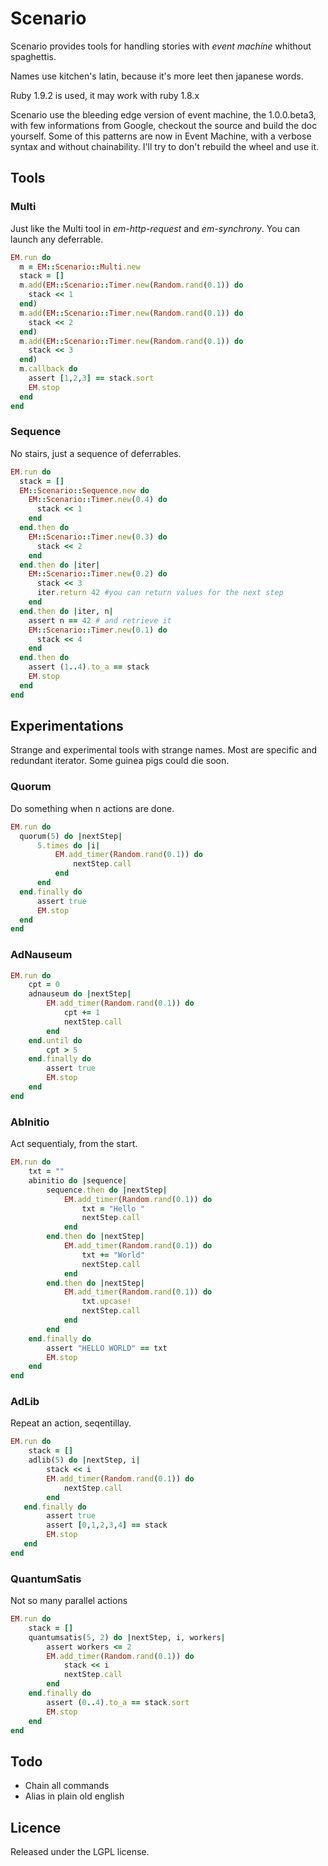 Scenario
========

Scenario provides tools for handling stories with *event machine* whithout spaghettis.

Names use kitchen's latin, because it's more leet then japanese words.

Ruby 1.9.2 is used, it may work with ruby 1.8.x

Scenario use the bleeding edge version of event machine, the 1.0.0.beta3, with few informations from Google, checkout the source and build the doc yourself.
Some of this patterns are now in Event Machine, with a verbose syntax and without chainability. I'll try to don't rebuild the wheel and use it.

Tools
-----

### Multi

Just like the Multi tool in _em-http-request_ and _em-synchrony_.
You can launch any deferrable.

```ruby
EM.run do
  m = EM::Scenario::Multi.new
  stack = []
  m.add(EM::Scenario::Timer.new(Random.rand(0.1)) do
    stack << 1
  end)
  m.add(EM::Scenario::Timer.new(Random.rand(0.1)) do
    stack << 2
  end)
  m.add(EM::Scenario::Timer.new(Random.rand(0.1)) do
    stack << 3
  end)
  m.callback do
    assert [1,2,3] == stack.sort
    EM.stop
  end
end
```

### Sequence

No stairs, just a sequence of deferrables.

```ruby
EM.run do
  stack = []
  EM::Scenario::Sequence.new do
    EM::Scenario::Timer.new(0.4) do
      stack << 1
    end
  end.then do
    EM::Scenario::Timer.new(0.3) do
      stack << 2
    end
  end.then do |iter|
    EM::Scenario::Timer.new(0.2) do
      stack << 3
      iter.return 42 #you can return values for the next step
    end
  end.then do |iter, n|
    assert n == 42 # and retrieve it
    EM::Scenario::Timer.new(0.1) do
      stack << 4
    end
  end.then do
    assert (1..4).to_a == stack
    EM.stop
  end
end
```

Experimentations
----------------

Strange and experimental tools with strange names. Most are specific and redundant iterator. Some guinea pigs could die soon.

### Quorum

Do something when n actions are done.

```ruby
EM.run do
  quorum(5) do |nextStep|
      5.times do |i|
          EM.add_timer(Random.rand(0.1)) do
              nextStep.call
          end
      end
  end.finally do
      assert true
      EM.stop
  end
end

```

### AdNauseum

```ruby
EM.run do
    cpt = 0
    adnauseum do |nextStep|
        EM.add_timer(Random.rand(0.1)) do
            cpt += 1
            nextStep.call
        end
    end.until do
        cpt > 5
    end.finally do
        assert true
        EM.stop
    end
end
```

### AbInitio

Act sequentialy, from the start.

```ruby
EM.run do
    txt = ""
    abinitio do |sequence|
        sequence.then do |nextStep|
            EM.add_timer(Random.rand(0.1)) do
                txt = "Hello "
                nextStep.call
            end
        end.then do |nextStep|
            EM.add_timer(Random.rand(0.1)) do
                txt += "World"
                nextStep.call
            end
        end.then do |nextStep|
            EM.add_timer(Random.rand(0.1)) do
                txt.upcase!
                nextStep.call
            end
        end
    end.finally do
        assert "HELLO WORLD" == txt
        EM.stop
    end
end
```

### AdLib

Repeat an action, seqentillay.

```ruby
EM.run do
    stack = []
    adlib(5) do |nextStep, i|
        stack << i
        EM.add_timer(Random.rand(0.1)) do
            nextStep.call
        end
   end.finally do
        assert true
        assert [0,1,2,3,4] == stack
        EM.stop
   end
end
```

### QuantumSatis

Not so many parallel actions

```ruby
EM.run do
    stack = []
    quantumsatis(5, 2) do |nextStep, i, workers|
        assert workers <= 2
        EM.add_timer(Random.rand(0.1)) do
            stack << i
            nextStep.call
        end
    end.finally do
        assert (0..4).to_a == stack.sort
        EM.stop
    end
end
```

Todo
----

 * Chain all commands
 * Alias in plain old english

Licence
-------

Released under the LGPL license.
